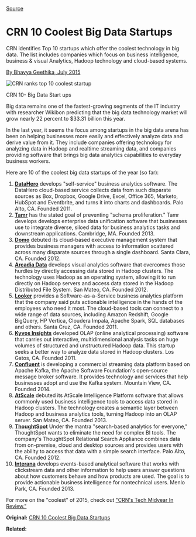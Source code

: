 
[Source](http://www.kdnuggets.com/2015/07/crn-10-coolest-big-data-startups.html "Permalink to CRN 10 Coolest Big Data Startups")

# CRN 10 Coolest Big Data Startups

CRN identifies Top 10 startups which offer the coolest technology in big data. The list includes companies which focus on business intelligence, business &amp; visual Analytics, Hadoop technology and cloud-based systems.

[By Bhavya Geethika, July 2015][1]

![CRN ranks top 10 coolest startup][2]

CRN 10- Big Data Start ups

Big data remains one of the fastest-growing segments of the IT industry with researcher Wikibon predicting that the big data technology market will grow nearly 22 percent to $33.31 billion this year.

In the last year, it seems the focus among startups in the big data arena has been on helping businesses more easily and effectively analyze data and derive value from it. They include companies offering technology for analyzing data in Hadoop and realtime streaming data, and companies providing software that brings big data analytics capabilities to everyday business workers.

Here are 10 of the coolest big data startups of the year (so far):

1. [ **DataHero**][3] develops "self-service" business analytics software. The DataHero cloud-based service collects data from such disparate sources as Box, Dropbox, Google Drive, Excel, Office 365, Marketo, HubSpot and Eventbrite, and turns it into charts and dashboards. Palo Alto, CA. Founded 2011.
2. [ **Tamr**][4] has the stated goal of preventing "schema proliferation." Tamr develops develops enterprise data unification software that businesses use to integrate diverse, siloed data for business analytics tasks and downstream applications. Cambridge, MA. Founded 2013.
3. [ **Domo**][5] debuted its cloud-based executive management system that provides business managers with access to information scattered across many disparate sources through a single dashboard. Santa Clara, CA. Founded 2012.
4. [ **Arcadia Data**][6] develops visual analytics software that overcomes those hurdles by directly accessing data stored in Hadoop clusters. The technology uses Hadoop as an operating system, allowing it to run directly on Hadoop servers and access data stored in the Hadoop Distributed File System. San Mateo, CA. Founded 2012.
5. [ **Looker**][7] provides a Software-as-a-Service business analytics platform that the company said puts actionable intelligence in the hands of the employees who need it most. The cloud-based tools can connect to a wide range of data sources, including Amazon Redshift, Google BigQuery, HP Vertica, Cloudera Impala, Apache Spark, SQL databases and others. Santa Cruz, CA. Founded 2011.
6. [ **Kyvos Insights**][8] developed OLAP (online analytical processing) software that carries out interactive, multidimensional analysis tasks on huge volumes of structured and unstructured Hadoop data. This startup seeks a better way to analyze data stored in Hadoop clusters. Los Gatos, CA. Founded 2011.
7. [ **Confluent**][9] is developing a commercial streaming data platform based on Apache Kafka, the Apache Software Foundation's open-source message broker software. It provides technology and services that help businesses adopt and use the Kafka system. Mountain View, CA. Founded 2014.
8. [ **AtScale**][10] debuted its AtScale Intelligence Platform software that allows commonly used business intelligence tools to access data stored in Hadoop clusters. The technology creates a semantic layer between Hadoop and business analytics tools, turning Hadoop into an OLAP server. San Mateo, CA. Founded 2013.
9. [ **ThoughtSpot**][11] Under the mantra "search-based analytics for everyone," ThoughtSpot wants to eliminate the need for complex BI tools. The company's ThoughtSpot Relational Search Appliance combines data from on-premise, cloud and desktop sources and provides users with the ability to access that data with a simple search interface. Palo Alto, CA. Founded 2012.
10. [ **Interana**][12] develops events-based analytical software that works with clickstream data and other information to help users answer questions about how customers behave and how products are used. The goal is to provide actionable business intelligence for nontechnical users. Menlo Park, CA. Founded 2013.

For more on the "coolest" of 2015, check out ["CRN's Tech Midyear In Review."][13]

**Original:** [CRN 10 Coolest Big Data Startups][14]

**Related:**

[1]: https://www.linkedin.com/in/bhavyageethikawin
[2]: http://www.kdnuggets.com/wp-content/uploads/Top10-coolest-startups-CRN-223x300.jpg
[3]: https://datahero.com/
[4]: http://www.tamr.com/
[5]: https://www.domo.com/
[6]: http://www.arcadiadata.com/
[7]: http://www.looker.com/
[8]: http://www.kyvosinsights.com/
[9]: http://www.confluent.io/
[10]: http://www.atscale.com/
[11]: http://www.thoughtspot.com/
[12]: http://www.interana.com/
[13]: http://www.crn.com/news/crns-2015-tech-midyear-in-review.htm
[14]: http://www.crn.com/slide-shows/data-center/300077457/the-10-coolest-big-data-startups-of-2015-so-far.htm